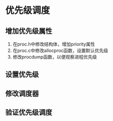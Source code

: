 # 优先级调度

## 增加优先级属性

1. 在proc.h中修改结构体，增加priority属性
2. 在proc.c中修改allocproc函数，设置默认优先级
3. 修改procdump函数，以便观察进程优先级

## 设置优先级

## 修改调度器

## 验证优先级调度